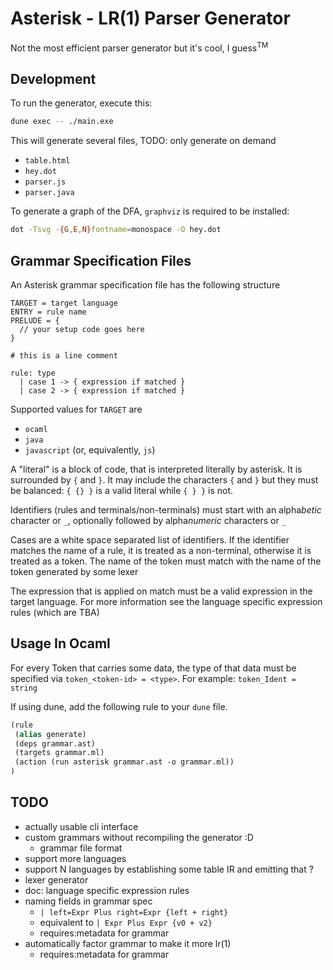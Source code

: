 # Asterisk - LR(1) Parser Generator

Not the most efficient parser generator but it's cool, I guess<sup>TM</sup>

## Development

To run the generator, execute this:

```sh
dune exec -- ./main.exe
```

This will generate several files, TODO: only generate on demand

- `table.html`
- `hey.dot`
- `parser.js`
- `parser.java`

To generate a graph of the DFA, `graphviz` is required to be installed:

```sh
dot -Tsvg -{G,E,N}fontname=monospace -O hey.dot
```

## Grammar Specification Files

An Asterisk grammar specification file has the following structure

```
TARGET = target language
ENTRY = rule name
PRELUDE = {
  // your setup code goes here
}

# this is a line comment

rule: type
  | case 1 -> { expression if matched }
  | case 2 -> { expression if matched }
```

Supported values for `TARGET` are

- `ocaml`
- `java`
- `javascript` (or, equivalently, `js`)

A "literal" is a block of code, that is interpreted literally by asterisk. It is surrounded by `{`
and `}`. It may include the characters `{` and `}` but they must be balanced: `{ {} }` is a valid
literal while `{ } }` is not.

Identifiers (rules and terminals/non-terminals) must start with an alpha*betic* character or `_`,
optionally followed by alpha*numeric* characters or `_`

Cases are a white space separated list of identifiers. If the identifier matches the name of a rule,
it is treated as a non-terminal, otherwise it is treated as a token. The name of the token must
match with the name of the token generated by some lexer

The expression that is applied on match must be a valid expression in the target language. For more
information see the language specific expression rules (which are TBA)

## Usage In Ocaml

For every Token that carries some data, the type of that data must be specified via
`token_<token-id> = <type>`. For example: `token_Ident = string`

If using dune, add the following rule to your `dune` file.

```clojure
(rule
 (alias generate)
 (deps grammar.ast)
 (targets grammar.ml)
 (action (run asterisk grammar.ast -o grammar.ml))
)
```

## TODO

- actually usable cli interface
- custom grammars without recompiling the generator :D
  - grammar file format
- support more languages
- support N languages by establishing some table IR and emitting that ?
- lexer generator
- doc: language specific expression rules
- naming fields in grammar spec
  - `| left=Expr Plus right=Expr {left + right}`
  - equivalent to `| Expr Plus Expr {v0 + v2}`
  - requires:metadata for grammar
- automatically factor grammar to make it more lr(1)
  - requires:metadata for grammar

